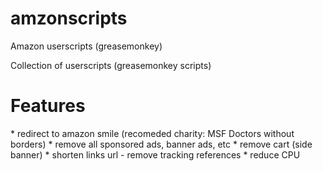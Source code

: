 # amzonscripts
Amazon userscripts (greasemonkey)

Collection of userscripts (greasemonkey scripts)

# Features
\* redirect to amazon smile (recomeded charity: MSF Doctors without borders)
\* remove all sponsored ads, banner ads, etc
\* remove cart (side banner)
\* shorten links url - remove tracking references
\* reduce CPU
